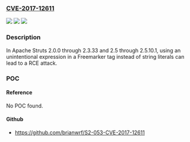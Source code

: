 ### [CVE-2017-12611](https://cve.mitre.org/cgi-bin/cvename.cgi?name=CVE-2017-12611)
![](https://img.shields.io/static/v1?label=Product&message=Apache%20Struts&color=blue)
![](https://img.shields.io/static/v1?label=Version&message=n%2Fa&color=blue)
![](https://img.shields.io/static/v1?label=Vulnerability&message=A%20possible%20Remote%20Code%20Execution%20attack%20when%20using%20an%20unintentional%20expression%20in%20Freemarker%20tag%20instead%20of%20string%20literals&color=brighgreen)

### Description

In Apache Struts 2.0.0 through 2.3.33 and 2.5 through 2.5.10.1, using an unintentional expression in a Freemarker tag instead of string literals can lead to a RCE attack.

### POC

#### Reference
No POC found.

#### Github
- https://github.com/brianwrf/S2-053-CVE-2017-12611

